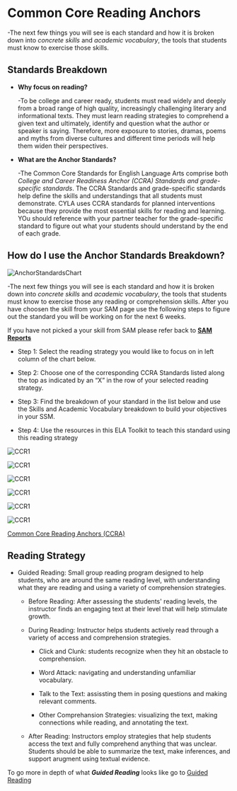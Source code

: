 # Common Core Reading Anchors

-The next few things you will see is each standard and how it is broken down into _concrete skills_ and _academic vocabulary_, the tools that students must know to exercise those skills. 

## Standards Breakdown

- **Why focus on reading?** 

	-To be college and career ready, students must read widely and deeply from a broad range of high quality, increasingly challenging literary and informational texts. They must learn reading strategies to comprehend a given text and ultimately, identify and question what the author or speaker is saying. Therefore, more exposure to stories, dramas, poems and myths from diverse cultures and different time periods will help them widen their perspectives.

- **What are the Anchor Standards?**

	-The Common Core Standards for English Language Arts comprise both _College and Career Readiness Anchor (CCRA) Standards and grade-specific standards_. The CCRA Standards and grade-specific standards help define the skills and understandings that all students must demonstrate. CYLA uses CCRA standards for planned interventions because they provide the most essential skills for reading and learning. YOu should reference with your partner teacher for the grade-specific standard to figure out what your students should understand by the end of each grade.

## **How do I use the Anchor Standards Breakdown?**

![AnchorStandardsChart](/_images/anchor_standards.png)

-The next few things you will see is each standard and how it is broken down into _concrete skills_ and _academic vocabulary_, the tools that students must know to exercise those any reading or comprehension skills. After you have choosen the skill from your SAM page use the following steps to figure out the standard you will be working on for the next 6 weeks. 

If you have not picked a your skill from SAM please refer back to **[SAM Reports](sam.md)**

-	Step 1: Select the reading strategy you would like to focus on in left column of the chart below.

-	Step 2: Choose one of the corresponding CCRA Standards listed along the top
as indicated by an “X” in the row of your selected reading strategy.

-	Step 3: Find the breakdown of your standard in the list below and use the
Skills and Academic Vocabulary breakdown to build your objectives in your SSM.

-	Step 4: Use the resources in this ELA Toolkit to teach this standard using this reading strategy

![CCR1](/_images/CCR1.png)

![CCR1](/_images/CCR2.png)

![CCR1](/_images/CCR3.png)

![CCR1](/_images/CCR4.png)

![CCR1](/_images/CCR5.png)

![CCR1](/_images/CCR6.png)




[Common Core Reading Anchors (CCRA)](http://www.corestandards.org/ELA-Literacy/CCRA/R/)


## Reading Strategy

- Guided Reading: Small group reading program designed to help students, who are around the same reading level, with understanding what they are reading and using a variety of comprehension strategies.

	- Before Reading: After assessing the students' reading levels, the instructor finds an engaging text at their level that will help stimulate growth.

	- During Reading: Instructor helps students actively read through a variety of access and comprehension strategies. 

		- Click and Clunk: students recognize when they hit an obstacle to comprehension.

		- Word Attack: navigating and understanding unfamiliar vocabulary.

		- Talk to the Text: assissting them in posing questions and making relevant comments.

		- Other Comprehansion Strategies: visualizing the text, making connections while reading, and annotating the text.

	- After Reading: Instructors employ strategies that help students access the text and fully comprehend anything that was unclear. Students should be able to summarize the text, make inferences, and support arugment using textual evidence.

To go more in depth of what **_Guided Reading_** looks like go to [Guided Reading](guidedreading.md)
